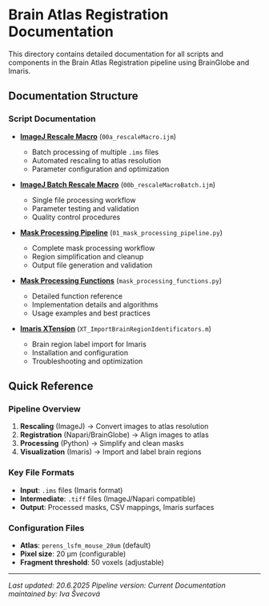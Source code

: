 # Brain Atlas Registration Documentation

This directory contains detailed documentation for all scripts and components in the Brain Atlas Registration pipeline using BrainGlobe and Imaris.

## Documentation Structure

### Script Documentation

- **[ImageJ Rescale Macro](00a_rescaleMacro_documentation.md)** (`00a_rescaleMacro.ijm`)
  - Batch processing of multiple `.ims` files
  - Automated rescaling to atlas resolution
  - Parameter configuration and optimization

- **[ImageJ Batch Rescale Macro](00b_rescaleMacroBatch_documentation.md)** (`00b_rescaleMacroBatch.ijm`)
  - Single file processing workflow
  - Parameter testing and validation
  - Quality control procedures

- **[Mask Processing Pipeline](01_mask_processing_pipeline_documentation.md)** (`01_mask_processing_pipeline.py`)
  - Complete mask processing workflow
  - Region simplification and cleanup
  - Output file generation and validation

- **[Mask Processing Functions](mask_processing_functions_documentation.md)** (`mask_processing_functions.py`)
  - Detailed function reference
  - Implementation details and algorithms
  - Usage examples and best practices

- **[Imaris XTension](XT_ImportBrainRegionIdentificators_documentation.md)** (`XT_ImportBrainRegionIdentificators.m`)
  - Brain region label import for Imaris
  - Installation and configuration
  - Troubleshooting and optimization

## Quick Reference

### Pipeline Overview
1. **Rescaling** (ImageJ) → Convert images to atlas resolution
2. **Registration** (Napari/BrainGlobe) → Align images to atlas
3. **Processing** (Python) → Simplify and clean masks
4. **Visualization** (Imaris) → Import and label brain regions

### Key File Formats
- **Input**: `.ims` files (Imaris format)
- **Intermediate**: `.tiff` files (ImageJ/Napari compatible)
- **Output**: Processed masks, CSV mappings, Imaris surfaces

### Configuration Files
- **Atlas**: `perens_lsfm_mouse_20um` (default)
- **Pixel size**: 20 μm (configurable)
- **Fragment threshold**: 50 voxels (adjustable)


---

*Last updated: 20.6.2025*
*Pipeline version: Current*
*Documentation maintained by: Iva Švecová*
